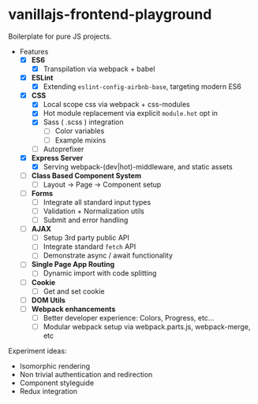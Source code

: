 # vanillajs-frontend-playground

Boilerplate for pure JS projects.

- Features
  - [x] **ES6**
    - [x] Transpilation via webpack + babel
  - [x] **ESLint**
    - [x] Extending `eslint-config-airbnb-base`, targeting modern ES6
  - [x] **CSS**
    - [x] Local scope css via webpack + css-modules
    - [x] Hot module replacement via explicit `module.hot` opt in
    - [x] Sass ( .scss ) integration
      - [ ] Color variables
      - [ ] Example mixins
    - [ ] Autoprefixer
  - [x] **Express Server**
    - [x] Serving webpack-(dev|hot)-middleware, and static assets
  - [ ] **Class Based Component System**
    - [ ] Layout -> Page -> Component setup
  - [ ] **Forms**
    - [ ] Integrate all standard input types
    - [ ] Validation + Normalization utils
    - [ ] Submit and error handling
  - [ ] **AJAX**
    - [ ] Setup 3rd party public API
    - [ ] Integrate standard `fetch` API
    - [ ] Demonstrate async / await functionality
  - [ ] **Single Page App Routing**
    - [ ] Dynamic import with code splitting
  - [ ] **Cookie**
    - [ ] Get and set cookie
  - [ ] **DOM Utils**
  - [ ] **Webpack enhancements**
    - [ ] Better developer experience: Colors, Progress, etc...
    - [ ] Modular webpack setup via webpack.parts.js, webpack-merge, etc

Experiment ideas:
  - Isomorphic rendering
  - Non trivial authentication and redirection
  - Component styleguide
  - Redux integration

